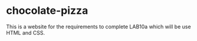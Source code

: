 # chocolate-pizza
This is a website for the requirements to complete LAB10a which will be use HTML and CSS.
